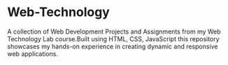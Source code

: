 # Web-Technology
A collection of Web Development Projects and Assignments from my Web Technology Lab course.Built using HTML, CSS, JavaScript this repository showcases my hands-on experience in creating dynamic and responsive web applications.
